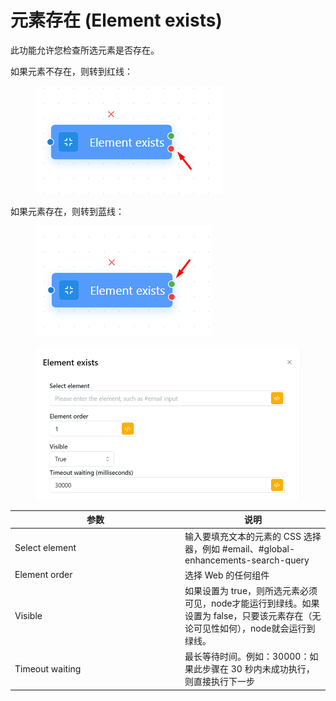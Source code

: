 # 元素存在 (Element exists)

此功能允许您检查所选元素是否存在。

如果元素不存在，则转到红线：

<figure><img src="../../.gitbook/assets/image (140).png" alt=""><figcaption></figcaption></figure>

如果元素存在，则转到蓝线：

<figure><img src="../../.gitbook/assets/image (141).png" alt=""><figcaption></figcaption></figure>

<figure><img src="../../.gitbook/assets/image (142).png" alt=""><figcaption></figcaption></figure>

<table><thead><tr><th width="258">参数</th><th>说明</th></tr></thead><tbody><tr><td>Select element </td><td>输入要填充文本的元素的 CSS 选择器，例如 #email、#global-enhancements-search-query</td></tr><tr><td>Element order </td><td>选择 Web 的任何组件</td></tr><tr><td>Visible</td><td>如果设置为 true，则所选元素必须可见，node才能运行到绿线。如果设置为 false，只要该元素存在（无论可见性如何），node就会运行到绿线。</td></tr><tr><td>Timeout waiting</td><td>最长等待时间。例如：30000：如果此步骤在 30 秒内未成功执行，则直接执行下一步</td></tr></tbody></table>
